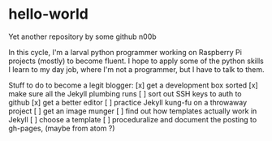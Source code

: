 # hello-world
Yet another repository by some github n00b

In this cycle, I'm a larval python programmer working on Raspberry Pi projects (mostly) to become fluent. I hope to apply some of the python skills I learn to my day job, where I'm not a programmer, but I have to talk to them.

Stuff to do to become a legit blogger:
[x] get a development box sorted
[x] make sure all the Jekyll plumbing runs
[ ] sort out SSH keys to auth to github
[x] get a better editor
[ ] practice Jekyll kung-fu on a throwaway project
[ ] get an image munger
[ ] find out how templates actually work in Jekyll
[ ] choose a template
[ ] proceduralize and document the posting to gh-pages, (maybe from atom ?)
